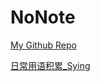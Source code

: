 # NoNote

[My Github Repo](https://github.com/syingwang/NoNote/)

[日常用语积累_Sying](https://syingwang.github.io/NoNote/English/%E6%97%A5%E5%B8%B8%E7%94%A8%E8%AF%AD%E7%A7%AF%E7%B4%AF_Sying)
